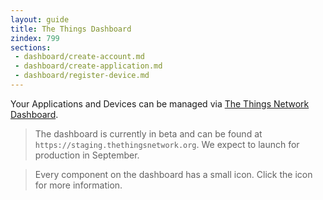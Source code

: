 ```yaml
---
layout: guide
title: The Things Dashboard
zindex: 799
sections:
 - dashboard/create-account.md
 - dashboard/create-application.md
 - dashboard/register-device.md
---
```

Your Applications and Devices can be managed via [The Things Network Dashboard](https://staging.thethingsnetwork.org).

> The dashboard is currently in beta and can be found at `https://staging.thethingsnetwork.org`. We expect to launch for production in September.

> Every component on the dashboard has a small <i class="fa fa-question-circle"></i> icon. Click the icon for more information.